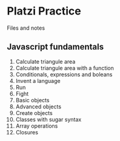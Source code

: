 # Platzi Practice
Files and notes

## Javascript fundamentals
1. Calculate triangule area
1. Calculate triangule area with a function
1. Conditionals, expressions and boleans
1. Invent a language
1. Run
1. Fight
1. Basic objects
1. Advanced objects
1. Create objects
1. Classes with sugar syntax
1. Array operations
1. Closures
